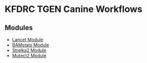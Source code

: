 # KFDRC TGEN Canine Workflows 

## Modules
- [Lancet Module](docs/LANCET_MODULE_README.md)
- [BAMstats Module](docs/BAMSTATS_MODULE_README.md)
- [Strelka2 Module](docs/STRELKA2_MODULE_README.md)
- [Mutect2 Module](docs/MUTECT2_MODULE_README.md)
